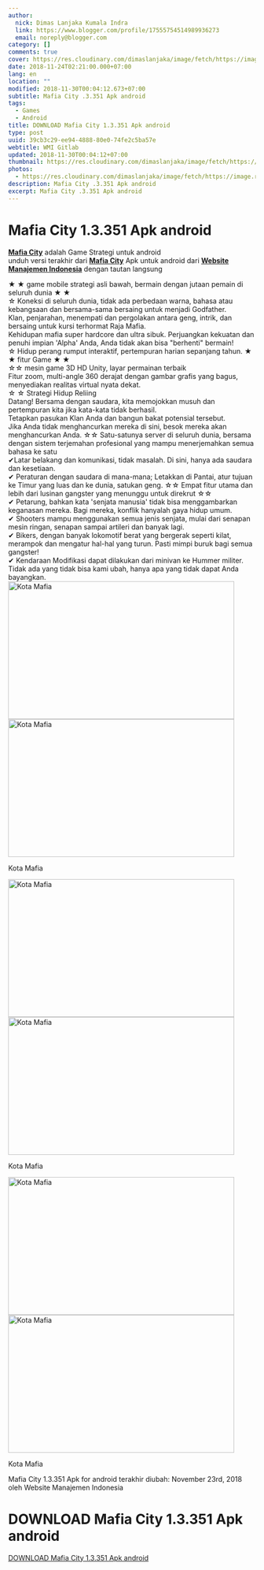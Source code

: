 ```yaml
---
author:
  nick: Dimas Lanjaka Kumala Indra
  link: https://www.blogger.com/profile/17555754514989936273
  email: noreply@blogger.com
category: []
comments: true
cover: https://res.cloudinary.com/dimaslanjaka/image/fetch/https://image.revdl.com/2018/mafia-city-1.jpg
date: 2018-11-24T02:21:00.000+07:00
lang: en
location: ""
modified: 2018-11-30T00:04:12.673+07:00
subtitle: Mafia City .3.351 Apk android
tags:
  - Games
  - Android
title: DOWNLOAD Mafia City 1.3.351 Apk android
type: post
uuid: 39cb3c29-ee94-4888-80e0-74fe2c5ba57e
webtitle: WMI Gitlab
updated: 2018-11-30T00:04:12+07:00
thumbnail: https://res.cloudinary.com/dimaslanjaka/image/fetch/https://image.revdl.com/2018/mafia-city-1.jpg
photos:
  - https://res.cloudinary.com/dimaslanjaka/image/fetch/https://image.revdl.com/2018/mafia-city-1.jpg
description: Mafia City .3.351 Apk android
excerpt: Mafia City .3.351 Apk android
---
```


<h1 for="title"> <span class="notranslate"> Mafia City 1.3.351 Apk android</span> </h1>  <div>  <div class="post_content entry-content">  <p> <span class="notranslate"> <a href="https://web-manajemen.blogspot.com/" class="notranslate"><strong><span class="notranslate">Mafia City</span></strong></a> adalah Game Strategi untuk android</span> <br><span class="notranslate"> unduh versi terakhir dari <strong><a href="https://web-manajemen.blogspot.com/" class="notranslate"><span class="notranslate">Mafia City</span></a></strong> Apk untuk android dari <strong><a href="https://web-manajemen.blogspot.com/" class="notranslate">Website Manajemen Indonesia</a></strong> dengan tautan langsung</span>  <br>  <span id="more-86340" class="notranslate"></span></p>  <div class="PHBdkd" data-content-height="144">  <div class="DWPxHb"> <span class="notranslate"> ★ ★ game mobile strategi asli bawah, bermain dengan jutaan pemain di seluruh dunia ★ ★</span> <br><span class="notranslate"> ☆ Koneksi di seluruh dunia, tidak ada perbedaan warna, bahasa atau kebangsaan dan bersama-sama bersaing untuk menjadi Godfather.</span> <br><span class="notranslate"> Klan, penjarahan, menempati dan pergolakan antara geng, intrik, dan bersaing untuk kursi terhormat Raja Mafia.</span> </div>  <div class="DWPxHb"> <span class="notranslate"> Kehidupan mafia super hardcore dan ultra sibuk.</span> <span class="notranslate"> Perjuangkan kekuatan dan penuhi impian 'Alpha' Anda, Anda tidak akan bisa "berhenti" bermain!</span> </div>  <div class="DWPxHb"> <span class="notranslate"> ☆ Hidup perang rumput interaktif, pertempuran harian sepanjang tahun. ★ ★ fitur Game ★ ★</span> <br><span class="notranslate"> ☆☆ mesin game 3D HD Unity, layar permainan terbaik</span> </div>  <div class="DWPxHb"> <span class="notranslate"> Fitur zoom, multi-angle 360 ​​derajat dengan gambar grafis yang bagus, menyediakan realitas virtual nyata dekat.</span>  <br> <span class="notranslate"> ☆ ☆ Strategi Hidup Reliing</span> </div>  <div class="DWPxHb"> <span class="notranslate"> Datang!</span> <span class="notranslate"> Bersama dengan saudara, kita memojokkan musuh dan pertempuran kita jika kata-kata tidak berhasil.</span>  <br> <span class="notranslate"> Tetapkan pasukan Klan Anda dan bangun bakat potensial tersebut.</span> <br><span class="notranslate"> Jika Anda tidak menghancurkan mereka di sini, besok mereka akan menghancurkan Anda. ☆☆ Satu-satunya server di seluruh dunia, bersama dengan sistem terjemahan profesional yang mampu menerjemahkan semua bahasa ke satu</span> <br><span class="notranslate"> ✔Latar belakang dan komunikasi, tidak masalah.</span> <span class="notranslate"> Di sini, hanya ada saudara dan kesetiaan.</span> <br><span class="notranslate"> ✔ Peraturan dengan saudara di mana-mana;</span> <span class="notranslate"> Letakkan di Pantai, atur tujuan ke Timur yang luas dan ke dunia, satukan geng. ☆☆ Empat fitur utama dan lebih dari lusinan gangster yang menunggu untuk direkrut ☆☆</span> <br><span class="notranslate"> ✔ Petarung, bahkan kata 'senjata manusia' tidak bisa menggambarkan keganasan mereka.</span> <span class="notranslate"> Bagi mereka, konflik hanyalah gaya hidup umum.</span> <br><span class="notranslate"> ✔ Shooters mampu menggunakan semua jenis senjata, mulai dari senapan mesin ringan, senapan sampai artileri dan banyak lagi.</span> <br><span class="notranslate"> ✔ Bikers, dengan banyak lokomotif berat yang bergerak seperti kilat, merampok dan mengatur hal-hal yang turun.</span> <span class="notranslate"> Pasti mimpi buruk bagi semua gangster!</span> <br><span class="notranslate"> ✔ Kendaraan Modifikasi dapat dilakukan dari minivan ke Hummer militer.</span> <span class="notranslate"> Tidak ada yang tidak bisa kami ubah, hanya apa yang tidak dapat Anda bayangkan.</span> </div>  </div>  <div class="wp-caption aligncenter"> <a href="https://web-manajemen.blogspot.com/" class="notranslate"><img data-cfsrc="https://image.revdl.com/2018/mafia-city-1.jpg" alt="Kota Mafia" width="460" height="280" src="https://res.cloudinary.com/dimaslanjaka/image/fetch/https://image.revdl.com/2018/mafia-city-1.jpg"></a> <noscript><img src="https://image.revdl.com/2018/mafia-city-1.jpg" alt="Kota Mafia" width="460" height="280"></noscript>  <p class="wp-caption-text"> <span class="notranslate"> Kota Mafia</span> </p>  </div>  <div class="wp-caption aligncenter"> <a href="https://web-manajemen.blogspot.com/" class="notranslate"><img data-cfsrc="https://image.revdl.com/2018/mafia-city-2.jpg" alt="Kota Mafia" width="460" height="280" src="https://res.cloudinary.com/dimaslanjaka/image/fetch/https://image.revdl.com/2018/mafia-city-2.jpg"></a> <noscript><img src="https://image.revdl.com/2018/mafia-city-2.jpg" alt="Kota Mafia" width="460" height="280"></noscript>  <p class="wp-caption-text"> <span class="notranslate"> Kota Mafia</span> </p>  </div>  <div class="wp-caption aligncenter"> <a href="https://web-manajemen.blogspot.com/" class="notranslate"><img data-cfsrc="https://image.revdl.com/2018/mafia-city-3.jpg" alt="Kota Mafia" width="460" height="280" src="https://res.cloudinary.com/dimaslanjaka/image/fetch/https://image.revdl.com/2018/mafia-city-3.jpg"></a> <noscript><img src="https://image.revdl.com/2018/mafia-city-3.jpg" alt="Kota Mafia" width="460" height="280"></noscript>  <p class="wp-caption-text"> <span class="notranslate"> Kota Mafia</span> </p>  </div>  <p></p>  <div class="hatom-extra"> <span class="notranslate"> <span class="notranslate entry-title">Mafia City 1.3.351 Apk for android</span> terakhir diubah: <span class="notranslate updated">November 23rd, 2018</span> oleh <span class="notranslate author vcard">Website Manajemen Indonesia</span></span> </div>  <div class="clear"></div>  </div>  <h1 for="title" class="notranslate">DOWNLOAD Mafia City 1.3.351 Apk android</h1>  <div class="w3-center w3-container w3-border notranslate"> <a href="https://dimaslanjaka-storage.000webhostapp.com/revdl.php?download&amp;path=/mafia-city-apk-download.html/" target="_blank" class="w3-btn w3-green" rel="noopener noreferer nofollow">DOWNLOAD Mafia City 1.3.351 Apk android</a> </div>  </div>